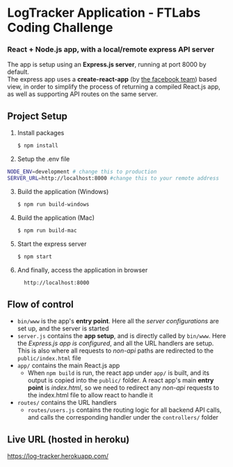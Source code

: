 # LogTracker Application - FTLabs Coding Challenge
### React + Node.js app, with a local/remote express API server
The app is setup using an **Express.js server**, running at port 8000 by default.  
The express app uses a **create-react-app** (by [the facebook team](https://github.com/facebook/create-react-app)) based view, in order to simplify the process of returning a compiled React.js app, as well as supporting API routes on the same server.
 
## Project Setup
1. Install packages
    ```bash
    $ npm install
    ```
2. Setup the .env file
 ```bash
NODE_ENV=development # change this to production
SERVER_URL=http://localhost:8000 #change this to your remote address 
```
3. Build the application (Windows)
    ```bash
    $ npm run build-windows
4. Build the application (Mac)
    ```bash
    $ npm run build-mac
    ```
5. Start the express server
	```bash
    $ npm start
    ```
6. And finally, access the application in browser
    
	```bash
      http://localhost:8000
     ```


## Flow of control
- `bin/www` is the app's **entry point**. Here all the *server configurations* are set up, and the server is started
- `server.js` contains the **app setup**, and is directly called by `bin/www`. Here the *Express.js app is configured*, and all the URL handlers are setup. This is also where all requests to *non-api* paths are redirected to the `public/index.html` file
- `app/` contains the main React.js app
    - When `npm build` is run, the react app under `app/` is built, and its output is copied into the `public/` folder. A react app's main **entry point** is *index.html*, so we need to redirect any *non-api* requests to the index.html file to allow react to handle it
- `routes/` contains the URL handlers
  - `routes/users.js` contains the routing logic for all backend API calls, and calls the corresponding handler under the `controllers/` folder
  
## Live URL (hosted in heroku)
https://log-tracker.herokuapp.com/
